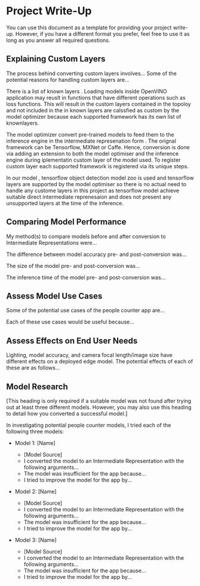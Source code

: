 # Project Write-Up

You can use this document as a template for providing your project write-up. However, if you
have a different format you prefer, feel free to use it as long as you answer all required
questions.

## Explaining Custom Layers
The process behind converting custom layers involves...
Some of the potential reasons for handling custom layers are...

There is a list of known layers . Loading models inside OpenVINO application may reuslt in functions that have different operations such as loss functions. This will result in the custom layers contained in the topoloy and not included in the in known layers are calssfied as custom by the model optimizer because each supported framework has its own list of knownlayers.

The model optimizer convert pre-trained models to feed them to the inference engine in the intermediate represenation form . The orignal framework can be Tensorflow, MXNet or Caffe. Hence, conversion is done via adding an extension to both the model optimiser and the inference engine during iplementatin custom layer of the model used. To register custom layer each supported framework is registered via its unique steps.

In our model , tensorflow object detection model zoo is used and tensorflow layers are supported by the model optimiser so there is no actual need to handle any custome layers in this project as tensorflow model achieve suitable direct intermediate reprenesaion and does not present any unsupported layers at the time of the inference. 

 

## Comparing Model Performance

My method(s) to compare models before and after conversion to Intermediate Representations
were...

The difference between model accuracy pre- and post-conversion was...

The size of the model pre- and post-conversion was...

The inference time of the model pre- and post-conversion was...

## Assess Model Use Cases

Some of the potential use cases of the people counter app are...

Each of these use cases would be useful because...

## Assess Effects on End User Needs

Lighting, model accuracy, and camera focal length/image size have different effects on a
deployed edge model. The potential effects of each of these are as follows...

## Model Research

[This heading is only required if a suitable model was not found after trying out at least three
different models. However, you may also use this heading to detail how you converted 
a successful model.]

In investigating potential people counter models, I tried each of the following three models:

- Model 1: [Name]
  - [Model Source]
  - I converted the model to an Intermediate Representation with the following arguments...
  - The model was insufficient for the app because...
  - I tried to improve the model for the app by...
  
- Model 2: [Name]
  - [Model Source]
  - I converted the model to an Intermediate Representation with the following arguments...
  - The model was insufficient for the app because...
  - I tried to improve the model for the app by...

- Model 3: [Name]
  - [Model Source]
  - I converted the model to an Intermediate Representation with the following arguments...
  - The model was insufficient for the app because...
  - I tried to improve the model for the app by...
